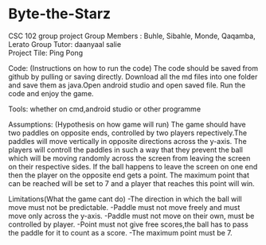 # Byte-the-Starz
CSC 102 group project
Group Members : Buhle, Sibahle, Monde, Qaqamba, Lerato
Group Tutor:  daanyaal salie	
Project Tile: Ping Pong

Code: (Instructions on how to run the code)
The code should be saved from github by pulling or saving directly. Download all the md files into one folder and save them as java.Open android studio and open saved file. Run the code and enjoy the game.

Tools: whether on cmd,android studio or other programme

Assumptions: (Hypothesis on how game will run)
The game should have two paddles on opposite ends, controlled by two players repectively.The paddles will move vertically in opposite directions across the y-axis.
The players will controll the paddles in such a way that they prevent the ball which will be moving randomly across the screen from leaving the screen on their respective sides. If the ball happens to leave the screen on one end then the player on the opposite end gets a point. The maximum point that can be reached will be set to 7 and a player that reaches this point will win.

Limitations(What the game cant do)
-The direction in which the ball will move must not be predictable.
-Paddle must not move freely and must move only across the y-axis.
-Paddle must not move on  their own, must be controlled by player.
-Point must not give free scores,the ball has to pass the paddle for it to count as a score.
-The maximum point must be 7.
